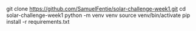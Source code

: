 git clone https://github.com/SamuelFentie/solar-challenge-week1.git
cd solar-challenge-week1
python -m venv venv
source venv/bin/activate
pip install -r requirements.txt